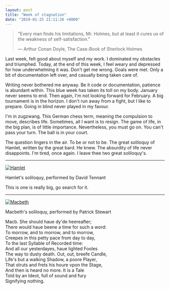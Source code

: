 ```yaml
---
layout: post
title: "Week of stagnation"
date: "2019-01-25 21:11:26 +0000"
---
```



> "Every man finds his limitations, Mr. Holmes, but at least it cures us of the
> weakness of self-satisfaction."
>
> ― Arthur Conan Doyle, The Case-Book of Sherlock Holmes

Last week, felt good about myself and my work. I dominated my obstacles and
triumphed. Today, at the end of this week, I feel weary and depressed for how
underwhelming it was. Don't get me wrong. Goals were met. Only a bit of
documentation left over, and casually being taken care of.

Writing never bothered me anyway. Be it code or documentation, patience is
abundant within. This blue week has taken its toll on my body. January never
seems to end. Then again, I'm not looking forward for February. A big tournament
is in the horizon. I don't run away from a fight, but I like to prepare. Going
in blind never played in my favour.

I'm in zugzwang. This German chess term, meaning the compulsion to move,
describes life. Sometimes, all I want is to resign. The game of life, in the big
plan, is of little importance. Nevertheless, you must go on. You can't pass your
turn. The ball is in your court.

The question lingers in the air. To be or not to be. The great soliloquy of
Hamlet, written by the great bard. He knew. The absurdity of life never
disappoints. I'm tired, once again. I leave thee two great soliloquy's.

-----

[![Hamlet][Hamlet-image]][Hamlet-link]

Hamlet's soliloquy, performed by David Tennant

This is one is really big, go search for it.

-----

[![Macbeth][Macbeth-image]][Macbeth-link]

Macbeth's soliloquy, performed by Patrick Stewart


   Macb. She should haue dy'de heereafter;  
There would haue beene a time for such a word:  
To morrow, and to morrow, and to morrow,  
Creepes in this petty pace from day to day,  
To the last Syllable of Recorded time:  
And all our yesterdayes, haue lighted Fooles  
The way to dusty death. Out, out, breefe Candle,  
Life's but a walking Shadow, a poore Player,  
That struts and frets his houre vpon the Stage,  
And then is heard no more. It is a Tale  
Told by an Ideot, full of sound and fury  
Signifying nothing.


[Hamlet-image]: https://img.youtube.com/vi/xYZHb2xo0OI/0.jpg
[Hamlet-link]: https://youtu.be/xYZHb2xo0OI

[Macbeth-image]: https://img.youtube.com/vi/HZnaXDRwu84/0.jpg
[Macbeth-link]: https://youtu.be/HZnaXDRwu84
